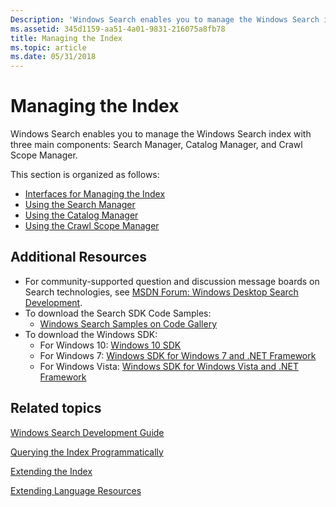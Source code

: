 ```yaml
---
Description: 'Windows Search enables you to manage the Windows Search index with three main components: Search Manager, Catalog Manager, and Crawl Scope Manager.'
ms.assetid: 345d1159-aa51-4a01-9831-216075a8fb78
title: Managing the Index
ms.topic: article
ms.date: 05/31/2018
---
```


# Managing the Index

Windows Search enables you to manage the Windows Search index with three main components: Search Manager, Catalog Manager, and Crawl Scope Manager.

This section is organized as follows:

- [Interfaces for Managing the Index](interfaces-for-managing-the-index.md)
- [Using the Search Manager](-search-3x-wds-mngidx-searchmanager.md)
- [Using the Catalog Manager](-search-3x-wds-mngidx-catalog-manager.md)
- [Using the Crawl Scope Manager](-search-3x-wds-extidx-csm.md)

## Additional Resources

- For community-supported question and discussion message boards on Search technologies, see [MSDN Forum: Windows Desktop Search Development](https://go.microsoft.com/fwlink/p/?linkid=201207).
- To download the Search SDK Code Samples:
  - [Windows Search Samples on Code Gallery](https://docs.microsoft.com/en-us/windows/desktop/search/-search-samples-ovw)
- To download the Windows SDK:
  - For Windows 10: [Windows 10 SDK](https://developer.microsoft.com/en-US/windows/downloads/windows-10-sdk)
  - For Windows 7: [Windows SDK for Windows 7 and .NET Framework](https://go.microsoft.com/fwlink/p/?linkid=129787)
  - For Windows Vista: [Windows SDK for Windows Vista and .NET Framework](https://www.microsoft.com/downloads/details.aspx?FamilyID=4377f86d-c913-4b5c-b87e-ef72e5b4e065)

## Related topics

[Windows Search Development Guide](-search-developers-guide-entry-page.md)

[Querying the Index Programmatically](-search-3x-wds-qryidx-overview.md)

[Extending the Index](-search-3x-wds-extidx-overview.md)

[Extending Language Resources](extending-language-resources-in-windows-search.md)
